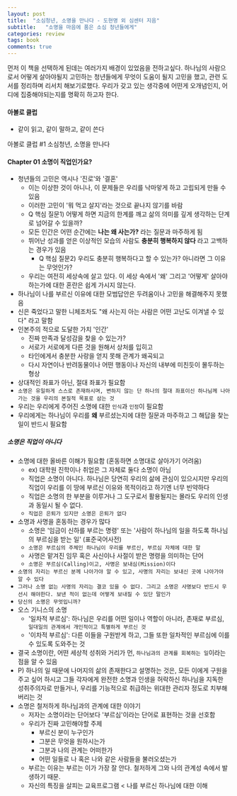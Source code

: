 ```yaml
---
layout: post
title:  "소심청년, 소명을 만나다 - 도현명 외 심센터 지음"
subtitle:   "소명을 마음에 품은 소심 청년들에게"
categories: review
tags: book
comments: true
---
```


먼저 이 책을 선택하게 된데는 여러가지 배경이 있었음을 전하고싶다. 하나님의 사람으로서 어떻게 살아야될지 고민하는 청년들에게 무엇이 도움이 될지 고민을 했고, 관련 도서를 정리하며 리서치 해보기로했다. 우리가 갖고 있는 생각중에 어떤게 오개념인지, 어디에 집중해야되는지를 명확히 하고자 한다.

#### 아볼로 클럽
- 같이 읽고, 같이 말하고, 같이 쓴다


아볼로 클럽 #1 소심청년, 소명을 만나다

#### Chapter 01 소명이 직업인가요?
- 청년들의 고민은 역시나 '진로'와 '결혼'
  - 이는 이상한 것이 아니나, 이 문제들은 우리를 낙마앟게 하고 고립되게 만들 수 있음
  - 이러한 고민이 '뭐 먹고 살지'라는 것으로 끝나지 않기를 바람
  - Q 핵심 질문1) 어떻게 하면 지금의 한계를 깨고 삶의 의미를 깊게 생각하는 단계로 넘어갈 수 있을까?
  - 모든 인간은 어떤 순간에는 **나는 왜 사는가?** 라는 질문과 마주하게 됨
  - 뛰어난 성과를 얻은 이상적인 모습의 사람도 **충분히 행복하지 않다** 라고 고백하는 경우가 있음
    - Q 핵심 질문2) 우리도 충분히 행복하다고 할 수 있는가? 아니라면 그 이유는 무엇인가?
  - 우리는 여전히 세상속에 살고 있다. 이 세상 속에서 '왜' 그리고 '어떻게' 살아야 하는가에 대한 혼란은 쉽게 가시지 않는다.
- 하나님이 나를 부르신 이유에 대한 모범답안은 두려움이나 고민을 해결해주지 못했음
- 신은 죽었다고 말한 니체조차도 "왜 사는지 아는 사람은 어떤 고난도 이겨낼 수 있다" 라고 말함
- 인본주의 적으로 도달한 가치 '인간'
  - 진짜 만족과 달성감을 찾을 수 있는가?
  - 서로가 서로에게 다른 것을 원해서 상처를 입히고
  - 타인에게서 충분한 사랑을 얻지 못해 관계가 왜곡되고
  - 다시 자연이나 반려동물이나 어떤 행동이나 자신의 내부에 미친듯이 몰두하는 형상
- 상대적인 좌표가 아닌, 절대 좌표가 필요함
- ```소명은 유일하게 스스로 존재하시며, 변하지 않는 단 하나의 절대 좌표이신 하나님께 나아가는 것을 우리의 본질적 목표로 삼는 것```
- 우리는 우리에게 주어진 소명에 대한 ```인식```과 ```인정```이 필요함
- 우리에게는 하나님이 우리를 **왜** 부르셨는지에 대한 질문과 마주하고 그 해답을 찾는 일이 반드시 필요함

##### 소명은 직업이 아니다
- 소명에 대한 올바른 이해가 필요함 (혼동하면 소명대로 살아가기 어려움)
  - ex) 대학원 진학이나 취업은 그 자체로 둘다 소명이 아님
  - 직업은 소명이 아니다. 하나님은 당연히 우리의 삶에 관심이 있으시지만 우리의 직업이 우리를 이 땅에 부르신 이유와 목적이라고 하기엔 너무 빈약하다
  - 직업은 소명의 한 부분을 이루거나 그 도구로서 활용될지는 몰라도 우리의 인생과 동일시 될 수 없다.
  - ```직업은 은퇴가 있지만 소명은 은퇴가 없다```
- 소명과 사명을 혼동하는 경우가 많다
  - 소명은 '임금이 신하를 부르는 명령' 또는 '사람이 하나님의 일을 하도록 하나님의 부르심을 받는 일' (표준국어사전)
  - ```소명은 부르심의 주체인 하나님이 우리를 부르신, 부르심 자체에 대한 말```
  - 사명은 맡겨진 임무 혹은 사신이나 사절이 받은 명령을 의미하는 단어
  - ```소명은 부르심(Calling)이고, 사명은 보내심(Mission)이다```
- ```소명의 자리는 부르신 분께 나아가야 알 수 있고, 사명의 자리는 보내신 곳에 나아가야 알 수 있다```
- ```그러나 소명 없는 사명의 자리는 결코 있을 수 없다. 그리고 소명은 사명보다 반드시 우선시 해야한다. 보낸 적이 없는데 어떻게 보내질 수 있단 말인가```
- ```당신의 소명은 무엇입니까?```
- 오스 기니스의 소명
  - '일차적 부르심': 하나님은 우리를 어떤 일이나 역할이 아니라, 존재로 부르심, ```일대일의 관계에서 개인적이고 특별하게 부르신 것```
  - '이차적 부르심': 다른 이들을 구원받게 하고, 그들 또한 일차적인 부르심에 이를수 있도록 도와주는 것
- 결국 소명이란, 어떤 세상적 성취와 거리가 먼, ```하나님과의 관계를 회복하는 일```이라는 점을 알 수 있음
- P) 하나의 일 때문에 나머지의 삶의 존재한다고 설명하는 것은, 모든 이에게 구원을 주고 싶어 하시고 그들 각자에게 완전한 소명과 인생을 허락하신 하나님을 지독한 성취주의자로 만들거나, 우리를 기능적으로 취급하는 위대한 관리자 정도로 치부해 버리는 것
- 소명은 철저하게 하나님과의 관계에 대한 이야기
  - 저자는 소명이라는 단어보다 '부르심'이라는 단어로 표현하는 것을 선호함
  - 우리가 진짜 고민해야할 주제
    - 부르신 분이 누구인가
    - 그분은 무엇을 원하시는가
    - 그분과 나의 관계는 어떠한가
    - 어떤 일들로 나 혹은 나와 같은 사람들을 불러오셨는가
  - 부르는 이유는 부르는 이가 가장 잘 안다. 철저하게 그와 나의 관계성 속에서 발생하기 때문.
  - 자신의 특징을 살피는 교육프로그램 < 나를 부르신 하나님에 대한 이해

